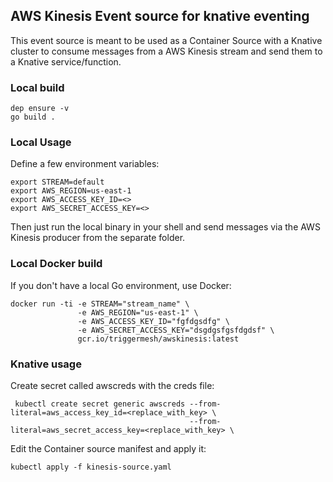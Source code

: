 ## AWS Kinesis Event source for knative eventing

This event source is meant to be used as a Container Source with a Knative cluster to consume messages from a AWS Kinesis stream and send them to a Knative service/function.

### Local build

```
dep ensure -v
go build .
```

### Local Usage

Define a few environment variables:

```
export STREAM=default
export AWS_REGION=us-east-1
export AWS_ACCESS_KEY_ID=<>
export AWS_SECRET_ACCESS_KEY=<>

```

Then just run the local binary in your shell and send messages via the AWS Kinesis producer from the separate folder.

### Local Docker build

If you don't have a local Go environment, use Docker:

```
docker run -ti -e STREAM="stream_name" \
               -e AWS_REGION="us-east-1" \
               -e AWS_ACCESS_KEY_ID="fgfdgsdfg" \
               -e AWS_SECRET_ACCESS_KEY="dsgdgsfgsfdgdsf" \
               gcr.io/triggermesh/awskinesis:latest
```

### Knative usage

Create secret called awscreds with the creds file:

```
 kubectl create secret generic awscreds --from-literal=aws_access_key_id=<replace_with_key> \
                                        --from-literal=aws_secret_access_key=<replace_with_key> \
```

Edit the Container source manifest and apply it:

```
kubectl apply -f kinesis-source.yaml
```
